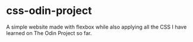 # css-odin-project

A simple website made with flexbox while also applying all the CSS I have learned on The Odin Project so far.

